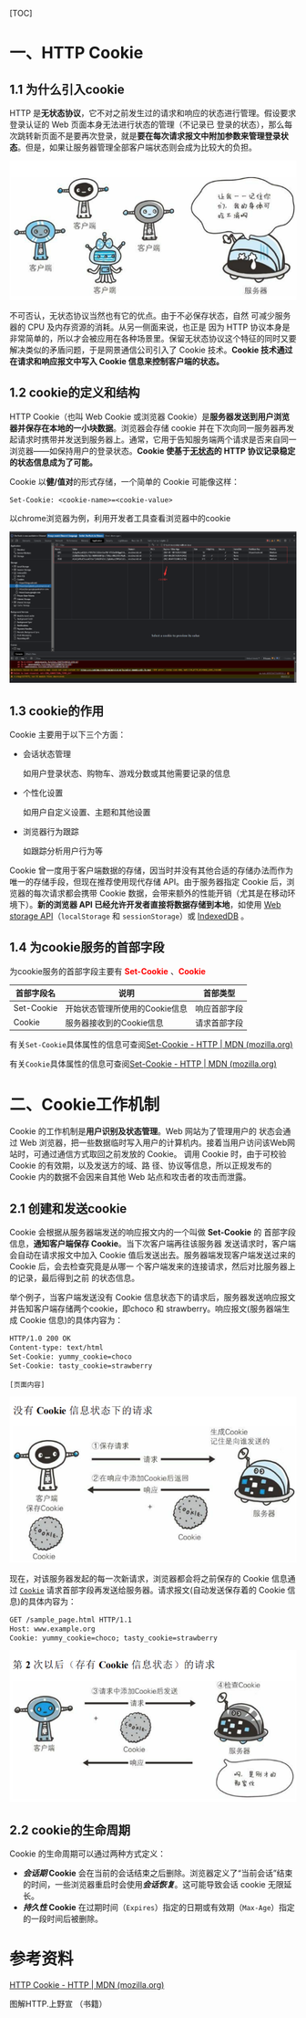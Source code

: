 [TOC]

# 一、HTTP Cookie

## 1.1 为什么引入cookie

HTTP 是**无状态协议**，它不对之前发生过的请求和响应的状态进行管理。假设要求登录认证的 Web 页面本身无法进行状态的管理（不记录已 登录的状态），那么每次跳转新页面不是要再次登录，就是**要在每次请求报文中附加参数来管理登录状态**。但是，如果让服务器管理全部客户端状态则会成为比较大的负担。

![image-20230722151005369](images/image-20230722151005369.png)

不可否认，无状态协议当然也有它的优点。由于不必保存状态，自然 可减少服务器的 CPU 及内存资源的消耗。从另一侧面来说，也正是 因为 HTTP 协议本身是非常简单的，所以才会被应用在各种场景里。保留无状态协议这个特征的同时又要解决类似的矛盾问题，于是网景通信公司引入了 Cookie 技术。**Cookie 技术通过在请求和响应报文中写入 Cookie 信息来控制客户端的状态。**



## 1.2 cookie的定义和结构

HTTP Cookie（也叫 Web Cookie 或浏览器 Cookie）是**服务器发送到用户浏览器并保存在本地的一小块数据**。浏览器会存储 cookie 并在下次向同一服务器再发起请求时携带并发送到服务器上。通常，它用于告知服务端两个请求是否来自同一浏览器——如保持用户的登录状态。**Cookie 使基于[无状态](https://developer.mozilla.org/zh-CN/docs/Web/HTTP/Overview#http_是无状态，有会话的)的 HTTP 协议记录稳定的状态信息成为了可能。**

Cookie 以**健/值对**的形式存储，一个简单的 Cookie 可能像这样：

```
Set-Cookie: <cookie-name>=<cookie-value>
```

以chrome浏览器为例，利用开发者工具查看浏览器中的cookie

![image-20230722153832344](images/image-20230722153832344.png)



## 1.3 cookie的作用

Cookie 主要用于以下三个方面：

- 会话状态管理

  如用户登录状态、购物车、游戏分数或其他需要记录的信息

- 个性化设置

  如用户自定义设置、主题和其他设置

- 浏览器行为跟踪

  如跟踪分析用户行为等

Cookie 曾一度用于客户端数据的存储，因当时并没有其他合适的存储办法而作为唯一的存储手段，但现在推荐使用现代存储 API。由于服务器指定 Cookie 后，浏览器的每次请求都会携带 Cookie 数据，会带来额外的性能开销（尤其是在移动环境下）。**新的浏览器 API 已经允许开发者直接将数据存储到本地**，如使用 [Web storage API](https://developer.mozilla.org/zh-CN/docs/Web/API/Web_Storage_API)（`localStorage` 和 `sessionStorage`）或 [IndexedDB](https://developer.mozilla.org/zh-CN/docs/Web/API/IndexedDB_API) 。



## 1.4 为cookie服务的首部字段

为cookie服务的首部字段主要有 <font color="red">**Set-Cookie**</font> 、<font color="red">**Cookie**</font> 

| 首部字段名 | 说明                           | 首部类型     |
| ---------- | ------------------------------ | ------------ |
| Set-Cookie | 开始状态管理所使用的Cookie信息 | 响应首部字段 |
| Cookie     | 服务器接收到的Cookie信息       | 请求首部字段 |

 有关`Set-Cookie`具体属性的信息可查阅[Set-Cookie - HTTP | MDN (mozilla.org)](https://developer.mozilla.org/zh-CN/docs/Web/HTTP/Headers/Set-Cookie)

 有关`Cookie`具体属性的信息可查阅[Set-Cookie - HTTP | MDN (mozilla.org)](https://developer.mozilla.org/zh-CN/docs/Web/HTTP/Headers/Set-Cookie)



# 二、Cookie工作机制

Cookie 的工作机制是**用户识别及状态管理**。Web 网站为了管理用户的 状态会通过 Web 浏览器，把一些数据临时写入用户的计算机内。接着当用户访问该Web网站时，可通过通信方式取回之前发放的 Cookie。 调用 Cookie 时，由于可校验 Cookie 的有效期，以及发送方的域、路 径、协议等信息，所以正规发布的 Cookie 内的数据不会因来自其他 Web 站点和攻击者的攻击而泄露。

## 2.1 创建和发送cookie

Cookie 会根据从服务器端发送的响应报文内的一个叫做 **Set-Cookie** 的 首部字段信息，**通知客户端保存 Cookie**。当下次客户端再往该服务器 发送请求时，客户端会自动在请求报文中加入 Cookie 值后发送出去。服务器端发现客户端发送过来的 Cookie 后，会去检查究竟是从哪一 个客户端发来的连接请求，然后对比服务器上的记录，最后得到之前 的状态信息。

举个例子，当客户端发送没有 Cookie 信息状态下的请求后，服务器发送响应报文并告知客户端存储两个cookie，即choco 和 strawberry。响应报文(服务器端生成 Cookie 信息)的具体内容为：

```
HTTP/1.0 200 OK
Content-type: text/html
Set-Cookie: yummy_cookie=choco
Set-Cookie: tasty_cookie=strawberry

[页面内容]
```

![image-20230722160018178](images/image-20230722160018178.png)

现在，对该服务器发起的每一次新请求，浏览器都会将之前保存的 Cookie 信息通过 [`Cookie`](https://developer.mozilla.org/zh-CN/docs/Web/HTTP/Headers/Cookie) 请求首部字段再发送给服务器。请求报文(自动发送保存着的 Cookie 信息)的具体内容为：

```
GET /sample_page.html HTTP/1.1
Host: www.example.org
Cookie: yummy_cookie=choco; tasty_cookie=strawberry
```

![image-20230722160036254](images/image-20230722160036254.png)

## 2.2 cookie的生命周期

Cookie 的生命周期可以通过两种方式定义：

- ***会话期* Cookie** 会在当前的会话结束之后删除。浏览器定义了“当前会话”结束的时间，一些浏览器重启时会使用***会话恢复***。这可能导致会话 cookie 无限延长。
- ***持久性* Cookie** 在过期时间（`Expires`）指定的日期或有效期（`Max-Age`）指定的一段时间后被删除。



# 参考资料

[HTTP Cookie - HTTP | MDN (mozilla.org)](https://developer.mozilla.org/zh-CN/docs/Web/HTTP/Cookies)

图解HTTP.上野宣 （书籍）